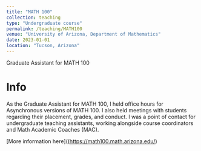 ```yaml
---
title: "MATH 100"
collection: teaching
type: "Undergraduate course"
permalink: /teaching/MATH100
venue: "University of Arizona, Department of Mathematics"
date: 2023-01-01
location: "Tucson, Arizona"
---
```


Graduate Assistant for MATH 100

Info
======
As the Graduate Assistant for MATH 100, I held office hours for Asynchronous versions of MATH 100. I also held meetings with students regarding their placement, grades, and conduct. I was a point of contact for undergraduate teaching assistants, working alongside course coordinators and Math Academic Coaches (MAC). 

[More information here]((https://math100.math.arizona.edu/)



